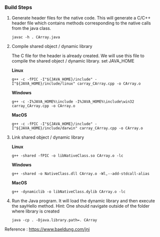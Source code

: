 ### Build Steps

1. Generate header files for the native code. This will generate a C/C++ header file which contains methods corresponding to the native calls from the java class.

    ```
    javac -h . CArray.java
    ```

2. Compile shared object / dynamic library

    The C file for the header is already created. We will use this file to compile the shared object / dynamic library.
    set JAVA_HOME

    **Linux**

    ```
    g++ -c -fPIC -I"${JAVA_HOME}/include" -I"${JAVA_HOME}/include/linux" carray_CArray.cpp -o CArray.o
    ```

    **Windows**

    ```
    g++ -c -I%JAVA_HOME%\include -I%JAVA_HOME%\include\win32 carray_CArray.cpp -o CArray.o
    ```

    **MacOS**

    ```
    g++ -c -fPIC -I"${JAVA_HOME}/include" -I"${JAVA_HOME}/include/darwin" carray_CArray.cpp -o CArray.o
    ```

4.  Link shared object / dynamic library

    **Linux**

    ```
    g++ -shared -fPIC -o libNativeClass.so CArray.o -lc
    ```

    **Windows**

    ```
    g++ -shared -o NativeClass.dll CArray.o -Wl,--add-stdcall-alias
    ```

    **MacOS**

    ```
    g++ -dynamiclib -o libNativeClass.dylib CArray.o -lc
    ```

5. Run the Java program. It will load the dynamic library and then execute the sayHello method.
   Hint: One should navigate outside of the folder where library is created

    ```
    java -cp . -Djava.library.path=. CArray
    ```

Reference : https://www.baeldung.com/jni
